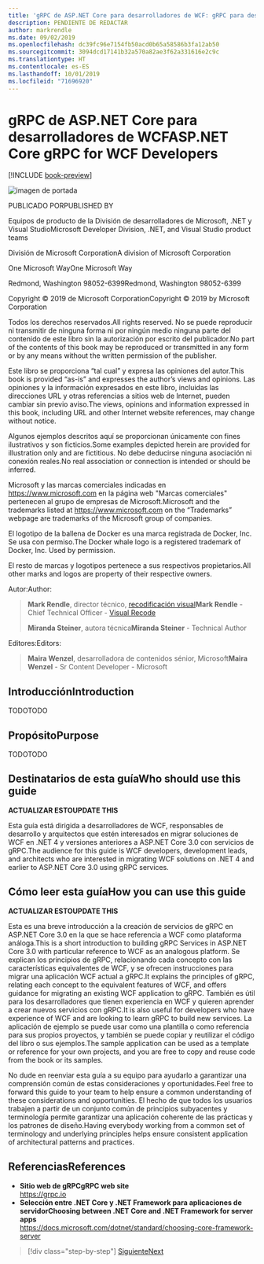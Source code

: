 ```yaml
---
title: 'gRPC de ASP.NET Core para desarrolladores de WCF: gRPC para desarrolladores de WCF'
description: PENDIENTE DE REDACTAR
author: markrendle
ms.date: 09/02/2019
ms.openlocfilehash: dc39fc96e7154fb50acd0b65a58586b3fa12ab50
ms.sourcegitcommit: 3094dcd17141b32a570a82ae3f62a331616e2c9c
ms.translationtype: HT
ms.contentlocale: es-ES
ms.lasthandoff: 10/01/2019
ms.locfileid: "71696920"
---
```

# <a name="aspnet-core-grpc-for-wcf-developers"></a><span data-ttu-id="96875-103">gRPC de ASP.NET Core para desarrolladores de WCF</span><span class="sxs-lookup"><span data-stu-id="96875-103">ASP.NET Core gRPC for WCF Developers</span></span>

[!INCLUDE [book-preview](../../../includes/book-preview.md)]

![imagen de portada](./media/cover.png)

<span data-ttu-id="96875-105">PUBLICADO POR</span><span class="sxs-lookup"><span data-stu-id="96875-105">PUBLISHED BY</span></span>

<span data-ttu-id="96875-106">Equipos de producto de la División de desarrolladores de Microsoft, .NET y Visual Studio</span><span class="sxs-lookup"><span data-stu-id="96875-106">Microsoft Developer Division, .NET, and Visual Studio product teams</span></span>

<span data-ttu-id="96875-107">División de Microsoft Corporation</span><span class="sxs-lookup"><span data-stu-id="96875-107">A division of Microsoft Corporation</span></span>

<span data-ttu-id="96875-108">One Microsoft Way</span><span class="sxs-lookup"><span data-stu-id="96875-108">One Microsoft Way</span></span>

<span data-ttu-id="96875-109">Redmond, Washington 98052-6399</span><span class="sxs-lookup"><span data-stu-id="96875-109">Redmond, Washington 98052-6399</span></span>

<span data-ttu-id="96875-110">Copyright © 2019 de Microsoft Corporation</span><span class="sxs-lookup"><span data-stu-id="96875-110">Copyright © 2019 by Microsoft Corporation</span></span>

<span data-ttu-id="96875-111">Todos los derechos reservados.</span><span class="sxs-lookup"><span data-stu-id="96875-111">All rights reserved.</span></span> <span data-ttu-id="96875-112">No se puede reproducir ni transmitir de ninguna forma ni por ningún medio ninguna parte del contenido de este libro sin la autorización por escrito del publicador.</span><span class="sxs-lookup"><span data-stu-id="96875-112">No part of the contents of this book may be reproduced or transmitted in any form or by any means without the written permission of the publisher.</span></span>

<span data-ttu-id="96875-113">Este libro se proporciona “tal cual” y expresa las opiniones del autor.</span><span class="sxs-lookup"><span data-stu-id="96875-113">This book is provided “as-is” and expresses the author’s views and opinions.</span></span> <span data-ttu-id="96875-114">Las opiniones y la información expresados en este libro, incluidas las direcciones URL y otras referencias a sitios web de Internet, pueden cambiar sin previo aviso.</span><span class="sxs-lookup"><span data-stu-id="96875-114">The views, opinions and information expressed in this book, including URL and other Internet website references, may change without notice.</span></span>

<span data-ttu-id="96875-115">Algunos ejemplos descritos aquí se proporcionan únicamente con fines ilustrativos y son ficticios.</span><span class="sxs-lookup"><span data-stu-id="96875-115">Some examples depicted herein are provided for illustration only and are fictitious.</span></span> <span data-ttu-id="96875-116">No debe deducirse ninguna asociación ni conexión reales.</span><span class="sxs-lookup"><span data-stu-id="96875-116">No real association or connection is intended or should be inferred.</span></span>

<span data-ttu-id="96875-117">Microsoft y las marcas comerciales indicadas en https://www.microsoft.com en la página web "Marcas comerciales" pertenecen al grupo de empresas de Microsoft.</span><span class="sxs-lookup"><span data-stu-id="96875-117">Microsoft and the trademarks listed at https://www.microsoft.com on the “Trademarks” webpage are trademarks of the Microsoft group of companies.</span></span>

<span data-ttu-id="96875-118">El logotipo de la ballena de Docker es una marca registrada de Docker, Inc. Se usa con permiso.</span><span class="sxs-lookup"><span data-stu-id="96875-118">The Docker whale logo is a registered trademark of Docker, Inc. Used by permission.</span></span>

<span data-ttu-id="96875-119">El resto de marcas y logotipos pertenece a sus respectivos propietarios.</span><span class="sxs-lookup"><span data-stu-id="96875-119">All other marks and logos are property of their respective owners.</span></span>

<span data-ttu-id="96875-120">Autor:</span><span class="sxs-lookup"><span data-stu-id="96875-120">Author:</span></span>

> <span data-ttu-id="96875-121">**Mark Rendle**, director técnico, [recodificación visual](https://visualrecode.com)</span><span class="sxs-lookup"><span data-stu-id="96875-121">**Mark Rendle** - Chief Technical Officer - [Visual Recode](https://visualrecode.com)</span></span>
>
> <span data-ttu-id="96875-122">**Miranda Steiner**, autora técnica</span><span class="sxs-lookup"><span data-stu-id="96875-122">**Miranda Steiner** - Technical Author</span></span>

<span data-ttu-id="96875-123">Editores:</span><span class="sxs-lookup"><span data-stu-id="96875-123">Editors:</span></span>

> <span data-ttu-id="96875-124">**Maira Wenzel**, desarrolladora de contenidos sénior, Microsoft</span><span class="sxs-lookup"><span data-stu-id="96875-124">**Maira Wenzel** - Sr Content Developer - Microsoft</span></span>

## <a name="introduction"></a><span data-ttu-id="96875-125">Introducción</span><span class="sxs-lookup"><span data-stu-id="96875-125">Introduction</span></span>

<span data-ttu-id="96875-126">TODO</span><span class="sxs-lookup"><span data-stu-id="96875-126">TODO</span></span>

## <a name="purpose"></a><span data-ttu-id="96875-127">Propósito</span><span class="sxs-lookup"><span data-stu-id="96875-127">Purpose</span></span>

<span data-ttu-id="96875-128">TODO</span><span class="sxs-lookup"><span data-stu-id="96875-128">TODO</span></span>

## <a name="who-should-use-this-guide"></a><span data-ttu-id="96875-129">Destinatarios de esta guía</span><span class="sxs-lookup"><span data-stu-id="96875-129">Who should use this guide</span></span>

<span data-ttu-id="96875-130">**ACTUALIZAR ESTO**</span><span class="sxs-lookup"><span data-stu-id="96875-130">**UPDATE THIS**</span></span>

<span data-ttu-id="96875-131">Esta guía está dirigida a desarrolladores de WCF, responsables de desarrollo y arquitectos que estén interesados en migrar soluciones de WCF en .NET 4 y versiones anteriores a ASP.NET Core 3.0 con servicios de gRPC.</span><span class="sxs-lookup"><span data-stu-id="96875-131">The audience for this guide is WCF developers, development leads, and architects who are interested in migrating WCF solutions on .NET 4 and earlier to ASP.NET Core 3.0 using gRPC services.</span></span>

## <a name="how-you-can-use-this-guide"></a><span data-ttu-id="96875-132">Cómo leer esta guía</span><span class="sxs-lookup"><span data-stu-id="96875-132">How you can use this guide</span></span>

<span data-ttu-id="96875-133">**ACTUALIZAR ESTO**</span><span class="sxs-lookup"><span data-stu-id="96875-133">**UPDATE THIS**</span></span>

<span data-ttu-id="96875-134">Esta es una breve introducción a la creación de servicios de gRPC en ASP.NET Core 3.0 en la que se hace referencia a WCF como plataforma análoga.</span><span class="sxs-lookup"><span data-stu-id="96875-134">This is a short introduction to building gRPC Services in ASP.NET Core 3.0 with particular reference to WCF as an analogous platform.</span></span> <span data-ttu-id="96875-135">Se explican los principios de gRPC, relacionando cada concepto con las características equivalentes de WCF, y se ofrecen instrucciones para migrar una aplicación WCF actual a gRPC.</span><span class="sxs-lookup"><span data-stu-id="96875-135">It explains the principles of gRPC, relating each concept to the equivalent features of WCF, and offers guidance for migrating an existing WCF application to gRPC.</span></span> <span data-ttu-id="96875-136">También es útil para los desarrolladores que tienen experiencia en WCF y quieren aprender a crear nuevos servicios con gRPC.</span><span class="sxs-lookup"><span data-stu-id="96875-136">It is also useful for developers who have experience of WCF and are looking to learn gRPC to build new services.</span></span> <span data-ttu-id="96875-137">La aplicación de ejemplo se puede usar como una plantilla o como referencia para sus propios proyectos, y también se puede copiar y reutilizar el código del libro o sus ejemplos.</span><span class="sxs-lookup"><span data-stu-id="96875-137">The sample application can be used as a template or reference for your own projects, and you are free to copy and reuse code from the book or its samples.</span></span>

<span data-ttu-id="96875-138">No dude en reenviar esta guía a su equipo para ayudarlo a garantizar una comprensión común de estas consideraciones y oportunidades.</span><span class="sxs-lookup"><span data-stu-id="96875-138">Feel free to forward this guide to your team to help ensure a common understanding of these considerations and opportunities.</span></span> <span data-ttu-id="96875-139">El hecho de que todos los usuarios trabajen a partir de un conjunto común de principios subyacentes y terminología permite garantizar una aplicación coherente de las prácticas y los patrones de diseño.</span><span class="sxs-lookup"><span data-stu-id="96875-139">Having everybody working from a common set of terminology and underlying principles helps ensure consistent application of architectural patterns and practices.</span></span>

## <a name="references"></a><span data-ttu-id="96875-140">Referencias</span><span class="sxs-lookup"><span data-stu-id="96875-140">References</span></span>

- <span data-ttu-id="96875-141">**Sitio web de gRPC**</span><span class="sxs-lookup"><span data-stu-id="96875-141">**gRPC web site**</span></span>  
  <https://grpc.io>
- <span data-ttu-id="96875-142">**Selección entre .NET Core y .NET Framework para aplicaciones de servidor**</span><span class="sxs-lookup"><span data-stu-id="96875-142">**Choosing between .NET Core and .NET Framework for server apps**</span></span>  
  <https://docs.microsoft.com/dotnet/standard/choosing-core-framework-server>

>[!div class="step-by-step"]
>[<span data-ttu-id="96875-143">Siguiente</span><span class="sxs-lookup"><span data-stu-id="96875-143">Next</span></span>](introduction.md)
